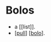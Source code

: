 # Bolos

- a [[list]].
- [[pull]] [[bolo]].


[//begin]: # "Autogenerated link references for markdown compatibility"
[pull]: pull "Pull"
[bolo]: bolo "Bolo"
[//end]: # "Autogenerated link references"